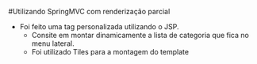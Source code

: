 #Utilizando SpringMVC com renderização parcial
 - Foi feito uma tag personalizada utilizando o JSP.
 	* Consite em montar dinamicamente a lista de categoria que fica no menu lateral.
	* Foi utilizado Tiles para a montagem do template
